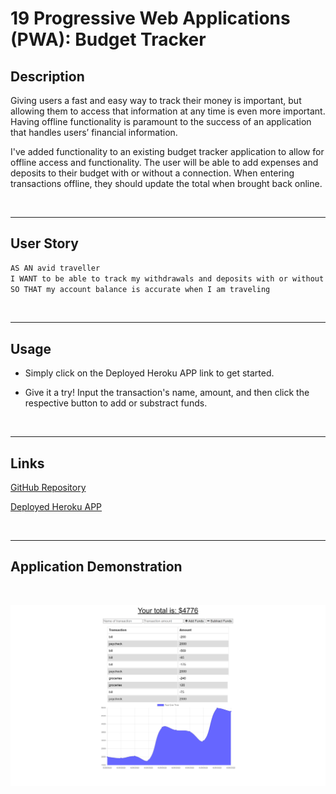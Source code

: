 # 19 Progressive Web Applications (PWA): Budget Tracker

## Description

Giving users a fast and easy way to track their money is important, but allowing them to access that information at any time is even more important. Having offline functionality is paramount to the success of an application that handles users’ financial information.

I've added functionality to an existing budget tracker application to allow for offline access and functionality. The user will be able to add expenses and deposits to their budget with or without a connection. When entering transactions offline, they should update the total when brought back online.

&nbsp;

---
## User Story

```md
AS AN avid traveller
I WANT to be able to track my withdrawals and deposits with or without a data/internet connection
SO THAT my account balance is accurate when I am traveling 
```

&nbsp;

---
## Usage

* Simply click on the Deployed Heroku APP link to get started.  

* Give it a try!  Input the transaction's name, amount, and then click the respective button to add or substract funds.


&nbsp;

---
## Links

[GitHub Repository](https://github.com/MorningSol/pwa-budget-tracker)

[Deployed Heroku APP](https://immense-basin-46853.herokuapp.com/)

&nbsp;

---
## Application Demonstration

&nbsp;

![Budget Tracker Main Page](./img/screencapture-budget-tracker.png)




